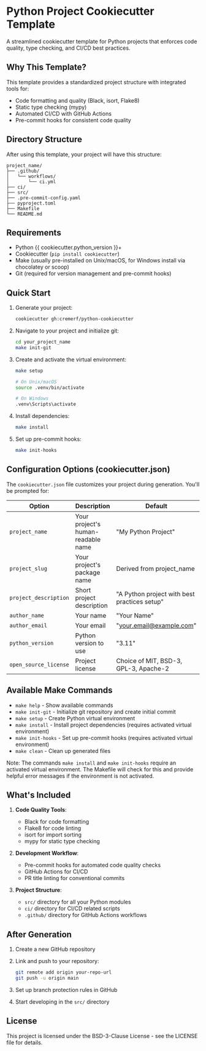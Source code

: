 # Python Project Cookiecutter Template

A streamlined cookiecutter template for Python projects that enforces code quality, type checking, and CI/CD best practices.

## Why This Template?

This template provides a standardized project structure with integrated tools for:
- Code formatting and quality (Black, isort, Flake8)
- Static type checking (mypy)
- Automated CI/CD with GitHub Actions
- Pre-commit hooks for consistent code quality

## Directory Structure

After using this template, your project will have this structure:
```
project_name/
├── .github/
│   └── workflows/
│       └── ci.yml
├── ci/
├── src/
├── .pre-commit-config.yaml
├── pyproject.toml
├── Makefile
└── README.md
```

## Requirements

- Python {{ cookiecutter.python_version }}+
- Cookiecutter (`pip install cookiecutter`)
- Make (usually pre-installed on Unix/macOS, for Windows install via chocolatey or scoop)
- Git (required for version management and pre-commit hooks)

## Quick Start

1. Generate your project:
   ```bash
   cookiecutter gh:cremerf/python-cookiecutter
   ```

2. Navigate to your project and initialize git:
   ```bash
   cd your_project_name
   make init-git
   ```

3. Create and activate the virtual environment:
   ```bash
   make setup
   
   # On Unix/macOS
   source .venv/bin/activate
   
   # On Windows
   .venv\Scripts\activate
   ```

4. Install dependencies:
   ```bash
   make install
   ```

5. Set up pre-commit hooks:
   ```bash
   make init-hooks
   ```

## Configuration Options (cookiecutter.json)

The `cookiecutter.json` file customizes your project during generation. You'll be prompted for:

| Option                | Description                         | Default                                    |
|----------------------|-------------------------------------|----------------------------------------------|
| `project_name`       | Your project's human-readable name  | "My Python Project"                         |
| `project_slug`       | Your project's package name         | Derived from project_name                   |
| `project_description`| Short project description           | "A Python project with best practices setup"|
| `author_name`        | Your name                           | "Your Name"                                 |
| `author_email`       | Your email                          | "your.email@example.com"                    |
| `python_version`     | Python version to use               | "3.11"                                      |
| `open_source_license`| Project license                     | Choice of MIT, BSD-3, GPL-3, Apache-2       |

## Available Make Commands

- `make help` - Show available commands
- `make init-git` - Initialize git repository and create initial commit
- `make setup` - Create Python virtual environment
- `make install` - Install project dependencies (requires activated virtual environment)
- `make init-hooks` - Set up pre-commit hooks (requires activated virtual environment)
- `make clean` - Clean up generated files

Note: The commands `make install` and `make init-hooks` require an activated virtual environment. The Makefile will check for this and provide helpful error messages if the environment is not activated.

## What's Included

1. **Code Quality Tools**:
   - Black for code formatting
   - Flake8 for code linting
   - isort for import sorting
   - mypy for static type checking

2. **Development Workflow**:
   - Pre-commit hooks for automated code quality checks
   - GitHub Actions for CI/CD
   - PR title linting for conventional commits

3. **Project Structure**:
   - `src/` directory for all your Python modules
   - `ci/` directory for CI/CD related scripts
   - `.github/` directory for GitHub Actions workflows

## After Generation

1. Create a new GitHub repository

2. Link and push to your repository:
   ```bash
   git remote add origin your-repo-url
   git push -u origin main
   ```

3. Set up branch protection rules in GitHub

4. Start developing in the `src/` directory

## License

This project is licensed under the BSD-3-Clause License - see the LICENSE file for details.
